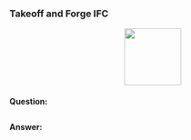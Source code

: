 <head>
<meta http-equiv="Content-Type" content="text/html; charset=utf-8">
<link rel="stylesheet" type="text/css" href="bc.css">
<script src="https://cdn.rawgit.com/google/code-prettify/master/loader/run_prettify.js" type="text/javascript"></script>
</head>

<!---


the #RevitAPI @AutodeskForge @AutodeskRevit #bim #DynamoBim #ForgeDevCon

&ndash; 
...

-->

### Takeoff and Forge IFC


<center>
<img src="img/.png" alt="" width="100">
</center>


#### <a name="2"></a> 

**Question:** 

<pre class="code">
</pre>

**Answer:** 


#### <a name="3"></a> 

#### <a name="4"></a> 


#### <a name="5"></a> 